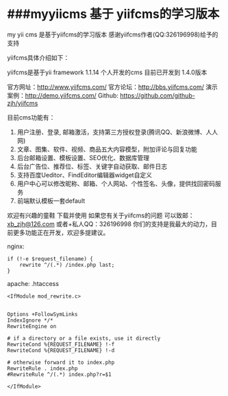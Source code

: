 
###myyiicms 基于 yiifcms的学习版本
======

my yii cms 是基于yiifcms的学习版本
感谢yiifcms作者(QQ:326196998)给予的支持 

yiifcms具体介绍如下：

yiifcms是基于yii framework 1.1.14 个人开发的cms  目前已开发到 1.4.0版本

官方网址：http://www.yiifcms.com/
官方论坛：http://bbs.yiifcms.com/
演示案例：http://demo.yiifcms.com/
Github: https://github.com/github-zjh/yiifcms

目前cms功能有：
   1. 用户注册、登录, 邮箱激活，支持第三方授权登录(腾讯QQ、新浪微博、人人网)
   2. 文章、图集、软件、视频、商品五大内容模型，附加评论与回复功能
   3. 后台邮箱设置、模板设置、SEO优化、数据库管理
   4. 后台广告位、推荐位、标签、关键字自动获取、邮件日志
   5. 支持百度Ueditor、FindEditor编辑器widget自定义
   6. 用户中心可以修改昵称、邮箱、个人网站、个性签名、头像，提供找回密码服务
   7. 前端默认模板一套default 

欢迎有兴趣的童鞋 下载并使用 如果您有关于yiifcms的问题 可以致邮：xb_zjh@126.com  或者+私人QQ：326196998
你们的支持是我最大的动力，目前更多功能正在开发，欢迎多提建议。
    
nginx:
```
if (!-e $request_filename) {
    rewrite ^/(.*) /index.php last;
}
```

apache: .htaccess
```
<IfModule mod_rewrite.c>   
  
  
Options +FollowSymLinks  
IndexIgnore */*  
RewriteEngine on  
  
# if a directory or a file exists, use it directly  
RewriteCond %{REQUEST_FILENAME} !-f  
RewriteCond %{REQUEST_FILENAME} !-d  
  
# otherwise forward it to index.php  
RewriteRule . index.php  
#RewriteRule ^/(.*) index.php?r=$1
  
</IfModule>  
```
